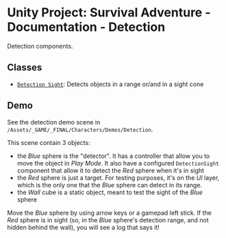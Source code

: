 # Unity Project: Survival Adventure - Documentation - Detection

Detection components.

## Classes

- [`Detection Sight`](./detection-sight.md): Detects objects in a range or/and in a sight cone

## Demo

See the detection demo scene in `/Assets/_GAME/_FINAL/Characters/Demos/Detection`.

This scene contain 3 objects:

- the *Blue* sphere is the "detector". It has a controller that allow you to move the object in *Play Mode*. It also have a configured `DetectionSight` component that allow it to detect the *Red* sphere when it's in sight
- the *Red* sphere is just a target. For testing purposes, it's on the *UI* layer, which is the only one that the *Blue* sphere can detect in its range.
- the *Wall* cube is a static object, meant to test the sight of the *Blue* sphere

Move the *Blue* sphere by using arrow keys or a gamepad left stick. If the *Red* sphere is in sight (so, in the *Blue* sphere's detection range, and not hidden behind the wall), you will see a log that says it!